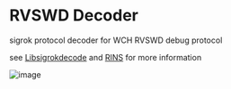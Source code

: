 # RVSWD Decoder

sigrok protocol decoder for WCH RVSWD debug protocol

see [Libsigrokdecode](http://sigrok.org/wiki/Libsigrokdecode) and [RINS](https://perigoso.github.io/rins/) for more information

![image](https://user-images.githubusercontent.com/39195157/221931879-65bb11f4-618c-47ab-8d59-cc81d8b1f500.png)
